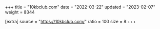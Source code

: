 +++
title = "10kbclub.com"
date = "2022-03-22"
updated = "2023-02-07"
weight = 8344

[extra]
source = "https://10kbclub.com/"
ratio = 100
size = 8
+++
